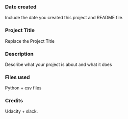 ### Date created
Include the date you created this project and README file.

### Project Title
Replace the Project Title

### Description
Describe what your project is about and what it does

### Files used
Python + csv files

### Credits
Udacity + slack.

